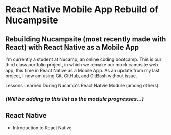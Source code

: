 # React Native Mobile App Rebuild of Nucampsite
## Rebuilding Nucampsite (most recently made with React) with React Native as a Mobile App

I'm currently a student at Nucamp, an online coding bootcamp. This is our third class portfolio project, in which we remake our mock campsite web app, this time in React Native as a Mobile App. As an update from my last project, I now am using Git, GitHub, and GitBash without issue.

Lessons Learned During Nucamp's React Natvie Module (among others):  

### **_(Will be adding to this list as the module progresses...)_**

## React Native
* Introduction to React Native
